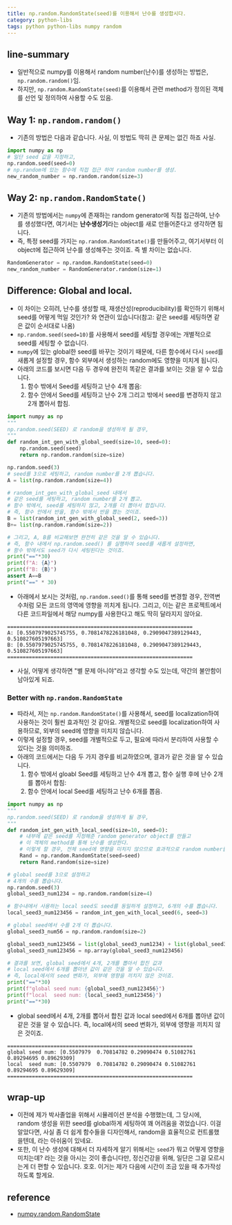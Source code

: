 ```yaml
---
title: np.random.RandomState(seed)를 이용해서 난수를 생성합시다.
category: python-libs
tags: python python-libs numpy random
---
```


## line-summary 

- 일반적으로 numpy를 이용해서 random number(난수)를 생성하는 방법은, `np.random.random()`임. 
- 하지만, `np.random.RandomState(seed)`를 이용해서 관련 method가 정의된 객체를 선언 및 정의하여 사용할 수도 있음. 

## Way 1: `np.random.random()`

- 기존의 방법은 다음과 같습니다. 사실, 이 방법도 딱히 큰 문제는 없긴 하죠 사실.

```python
import numpy as np 
# 일단 seed 값을 지정하고, 
np.random.seed(seed=0) 
# np.random에 있는 함수에 직접 접근 하여 random number를 생성. 
new_random_number = np.random.random(size=3)
```

## Way 2: `np.random.RandomState()`

- 기존의 방법에서는 `numpy`에 존재하는 random generator에 직접 접근하여, 난수를 생성했다면, 여기서는 **난수생성기**라는 object를 새로 만들어준다고 생각하면 됩니다. 
- 즉, 특정 seed를 가지는 `np.random.RandomState()`를 만들어주고, 여기서부터 이 object에 접근하여 난수를 생성해주는 것이죠. 즉 별 차이는 없습니다. 

```python 
RandomGenerator = np.random.RandomState(seed=0)
new_random_number = RandomGenerator.random(size=1)
```

## Difference: Global and local. 

- 이 차이는 오히려, 난수를 생성할 때, 재생산성(reproducibility)를 확인하기 위해서 seed를 어떻게 먹일 것인가? 와 연관이 있습니다(참고: 같은 seed를 세팅하면 같은 값이 순서대로 나옴)
- `np.random.seed(seed=10)`를 사용해서 seed를 세팅할 경우에는 개별적으로 seed를 세팅할 수 없습니다. 
- `numpy`에 있는 global한 seed를 바꾸는 것이기 때문에, 다른 함수에서 다시 `seed`를 새롭게 설정할 경우, 함수 외부에서 생성하는 random에도 영향을 미치게 됩니다. 
- 아래의 코드를 보시면 다음 두 경우에 완전히 똑같은 결과를 보이는 것을 알 수 있습니다. 
    1) 함수 밖에서 Seed를 세팅하고 난수 4개 뽑음: 
    2) 함수 안에서 Seed를 세팅하고 난수 2개 그리고 밖에서 seed를 변경하지 않고 2개 뽑아서 합침.

```python 
import numpy as np
"""
np.random.seed(SEED) 로 random을 생성하게 될 경우, 
"""
def random_int_gen_with_global_seed(size=10, seed=0):
    np.random.seed(seed)
    return np.random.random(size=size)

np.random.seed(3)
# seed를 3으로 세팅하고, random number를 2개 뽑습니다.
A = list(np.random.random(size=4))

# random_int_gen_with_global_seed 내에서
# 같은 seed를 세팅하고, random number를 2개 뽑고.
# 함수 밖에서, seed를 세팅하지 않고, 2개를 더 뽑아서 합칩니다.
# 즉, 함수 안에서 반을, 함수 밖에서 반을 뽑는 것이죠.
B = list(random_int_gen_with_global_seed(2, seed=3))
B+= list(np.random.random(size=2))

# 그리고, A, B를 비교해보면 완전히 같은 것을 알 수 있습니다. 
# 즉, 함수 내에서 np.random.seed() 를 실행하여 seed를 새롭게 설정하면, 
# 함수 밖에서도 seed가 다시 세팅된다는 것이죠.
print("=="*30)
print(f"A: {A}")
print(f"B: {B}")
assert A==B
print("==" * 30)
```

- 아래에서 보시는 것처럼, `np.random.seed()`를 통해 seed를 변경할 경우, 전역변수처럼 모든 코드의 영역에 영향을 끼치게 됩니다. 그리고, 이는 같은 프로젝트에서 다른 코드파일에서 해당 numpy를 사용한다고 해도 딱히 달라지지 않아요.

```
============================================================
A: [0.5507979025745755, 0.7081478226181048, 0.2909047389129443, 0.510827605197663]
B: [0.5507979025745755, 0.7081478226181048, 0.2909047389129443, 0.510827605197663]
============================================================
```

- 사실, 어떻게 생각하면 "별 문제 아니야"라고 생각할 수도 있는데, 약간의 불안함이 남아있게 되죠. 

### Better with `np.random.RandomState`

- 따라서, 저는 `np.random.RandomState()`를 사용해서, seed를 localization하여 사용하는 것이 훨씬 효과적인 것 같아요. 개별적으로 seed를 localization하여 사용하므로, 외부의 seed에 영향을 미치지 않습니다. 
- 이렇게 설정할 경우, seed를 개별적으로 두고, 필요에 따라서 분리하여 사용할 수 있다는 것을 의미하죠.
- 아래의 코드에서는 다음 두 가지 경우를 비교하였으며, 결과가 같은 것을 알 수 있습니다. 
    1) 함수 밖에서 gloabl Seed를 세팅하고 난수 4개 뽑고, 함수 실행 후에 난수 2개를 뽑아서 합침: 
    2) 함수 안에서 local Seed를 세팅하고 난수 6개를 뽑음.

```python
import numpy as np
"""
np.random.seed(SEED) 로 random을 생성하게 될 경우, 
"""
def random_int_gen_with_local_seed(size=10, seed=0):
    # 내부에 같은 seed를 지정해준 random generator object를 만들고
    # 이 객체의 method를 통해 난수를 생성한다.
    # 이렇게 할 경우, 전체 seed에 영향을 미치지 않으므로 효과적으로 random number를 뽑을 수있다.
    Rand = np.random.RandomState(seed=seed)
    return Rand.random(size=size)

# global seed를 3으로 설정하고
# 4개의 수를 뽑습니다.
np.random.seed(3)
global_seed3_num1234 = np.random.random(size=4)

# 함수내에서 사용하는 local seed도 seed를 동일하게 설정하고, 6개의 수를 뽑습니다.
local_seed3_num123456 = random_int_gen_with_local_seed(6, seed=3)

# global seed에서 수를 2개 더 뽑습니다.
global_seed3_num56 = np.random.random(size=2)

global_seed3_num123456 = list(global_seed3_num1234) + list(global_seed3_num56)
global_seed3_num123456 = np.array(global_seed3_num123456)

# 결과를 보면, global seed에서 4개, 2개를 뽑아서 합친 값과 
# local seed에서 6개를 뽑아낸 값이 같은 것을 알 수 있습니다. 
# 즉, local에서의 seed 변화가, 외부에 영향을 끼치지 않은 것이죠.
print("=="*30)
print(f"global seed num: {global_seed3_num123456}")
print(f"local  seed num: {local_seed3_num123456}")
print("=="*30)
```

- global seed에서 4개, 2개를 뽑아서 합친 값과 local seed에서 6개를 뽑아낸 값이 같은 것을 알 수 있습니다. 즉, local에서의 seed 변화가, 외부에 영향을 끼치지 않은 것이죠.

```
============================================================
global seed num: [0.5507979  0.70814782 0.29090474 0.51082761 0.89294695 0.89629309]
local  seed num: [0.5507979  0.70814782 0.29090474 0.51082761 0.89294695 0.89629309]
============================================================
```

## wrap-up

- 이전에 제가 박사졸업을 위해서 시뮬레이션 분석을 수행했는데, 그 당시에, random 생성을 위한 seed를 global하게 세팅하여 꽤 어려움을 겪었습니다. 이걸 알았다면, 사실 좀 더 쉽게 함수들을 디자인해서, random을 효율적으로 컨트롤했을텐데, 라는 아쉬움이 있네요. 
- 또한, 이 난수 생성에 대해서 더 자세하게 알기 위해서는 `seed`가 뭐고 어떻게 영향을 미치는뎨? 라는 것을 아시는 것이 좋습니다만, 정신건강을 위해, 일단은 그걸 모르시는게 더 편할 수 있습니다. 호호. 이거는 제가 다음에 시간이 조금 있을 때 추가작성하도록 할게요.

## reference

- [numpy.random.RandomState](https://docs.scipy.org/doc/numpy-1.15.0/reference/generated/numpy.random.RandomState.html)
